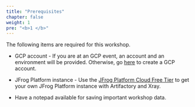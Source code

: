 ```yaml
---
title: "Prerequisites"
chapter: false
weight: 1
pre: "<b>1 </b>"
---
```


The following items are required for this workshop.

- GCP account - If you are at an GCP event, an account and an environment will be provided. Otherwise, go [here](https://console.cloud.google.com/freetrial) to create a GCP account.

- JFrog Platform instance - Use the [JFrog Platform Cloud Free Tier](https://jfrog.com/artifactory/start-free/) to get your own JFrog Platform instance with Artifactory and Xray.

- Have a notepad available for saving important workshop data.

